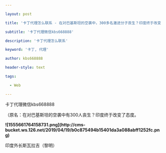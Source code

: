 ---
layout: post
title: '卡丁代理怎么联系 - 在对巴基斯坦的空袭中，300多名激进分子丧生？印度终于改变了态度。'
subtitle: '卡丁代理微信kbs668888'
description: '卡丁代理怎么联系'
keyword: '卡丁, 代理'
author: kbs668888
header-style: text
tags:
  - Web
---
卡丁代理微信kbs668888

（原名：在对巴基斯坦的空袭中有300人丧生？印度终于改变了态度。

 **![1555661764158731.png](http://cms-
bucket.ws.126.net/2019/04/19/b0c875494b15401da3a088abff1252fc.png)**

印度外长斯瓦拉吉（黎明）

